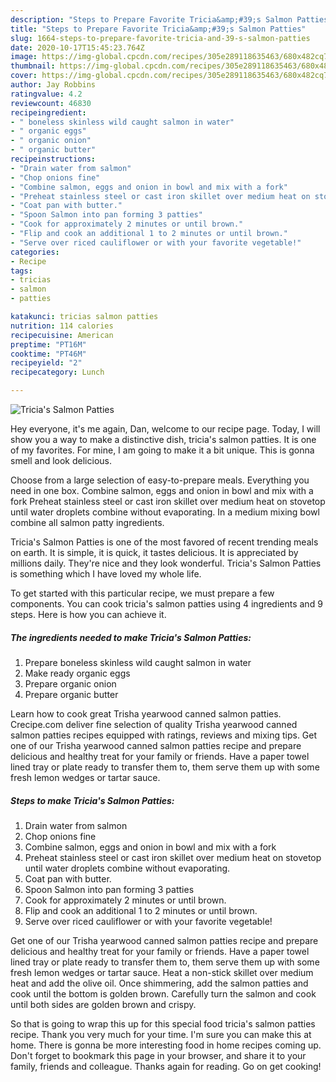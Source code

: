 ```yaml
---
description: "Steps to Prepare Favorite Tricia&amp;#39;s Salmon Patties"
title: "Steps to Prepare Favorite Tricia&amp;#39;s Salmon Patties"
slug: 1664-steps-to-prepare-favorite-tricia-and-39-s-salmon-patties
date: 2020-10-17T15:45:23.764Z
image: https://img-global.cpcdn.com/recipes/305e289118635463/680x482cq70/tricias-salmon-patties-recipe-main-photo.jpg
thumbnail: https://img-global.cpcdn.com/recipes/305e289118635463/680x482cq70/tricias-salmon-patties-recipe-main-photo.jpg
cover: https://img-global.cpcdn.com/recipes/305e289118635463/680x482cq70/tricias-salmon-patties-recipe-main-photo.jpg
author: Jay Robbins
ratingvalue: 4.2
reviewcount: 46830
recipeingredient:
- " boneless skinless wild caught salmon in water"
- " organic eggs"
- " organic onion"
- " organic butter"
recipeinstructions:
- "Drain water from salmon"
- "Chop onions fine"
- "Combine salmon, eggs and onion in bowl and mix with a fork"
- "Preheat stainless steel or cast iron skillet over medium heat on stovetop until water droplets combine without evaporating."
- "Coat pan with butter."
- "Spoon Salmon into pan forming 3 patties"
- "Cook for approximately 2 minutes or until brown."
- "Flip and cook an additional 1 to 2 minutes or until brown."
- "Serve over riced cauliflower or with your favorite vegetable!"
categories:
- Recipe
tags:
- tricias
- salmon
- patties

katakunci: tricias salmon patties 
nutrition: 114 calories
recipecuisine: American
preptime: "PT16M"
cooktime: "PT46M"
recipeyield: "2"
recipecategory: Lunch

---
```



![Tricia&#39;s Salmon Patties](https://img-global.cpcdn.com/recipes/305e289118635463/680x482cq70/tricias-salmon-patties-recipe-main-photo.jpg)

Hey everyone, it's me again, Dan, welcome to our recipe page. Today, I will show you a way to make a distinctive dish, tricia&#39;s salmon patties. It is one of my favorites. For mine, I am going to make it a bit unique. This is gonna smell and look delicious.

Choose from a large selection of easy-to-prepare meals. Everything you need in one box. Combine salmon, eggs and onion in bowl and mix with a fork Preheat stainless steel or cast iron skillet over medium heat on stovetop until water droplets combine without evaporating. In a medium mixing bowl combine all salmon patty ingredients.

Tricia&#39;s Salmon Patties is one of the most favored of recent trending meals on earth. It is simple, it is quick, it tastes delicious. It is appreciated by millions daily. They're nice and they look wonderful. Tricia&#39;s Salmon Patties is something which I have loved my whole life.


To get started with this particular recipe, we must prepare a few components. You can cook tricia&#39;s salmon patties using 4 ingredients and 9 steps. Here is how you can achieve it.

<!--inarticleads1-->

##### The ingredients needed to make Tricia&#39;s Salmon Patties:

1. Prepare  boneless skinless wild caught salmon in water
1. Make ready  organic eggs
1. Prepare  organic onion
1. Prepare  organic butter


Learn how to cook great Trisha yearwood canned salmon patties. Crecipe.com deliver fine selection of quality Trisha yearwood canned salmon patties recipes equipped with ratings, reviews and mixing tips. Get one of our Trisha yearwood canned salmon patties recipe and prepare delicious and healthy treat for your family or friends. Have a paper towel lined tray or plate ready to transfer them to, them serve them up with some fresh lemon wedges or tartar sauce. 

<!--inarticleads2-->

##### Steps to make Tricia&#39;s Salmon Patties:

1. Drain water from salmon
1. Chop onions fine
1. Combine salmon, eggs and onion in bowl and mix with a fork
1. Preheat stainless steel or cast iron skillet over medium heat on stovetop until water droplets combine without evaporating.
1. Coat pan with butter.
1. Spoon Salmon into pan forming 3 patties
1. Cook for approximately 2 minutes or until brown.
1. Flip and cook an additional 1 to 2 minutes or until brown.
1. Serve over riced cauliflower or with your favorite vegetable!


Get one of our Trisha yearwood canned salmon patties recipe and prepare delicious and healthy treat for your family or friends. Have a paper towel lined tray or plate ready to transfer them to, them serve them up with some fresh lemon wedges or tartar sauce. Heat a non-stick skillet over medium heat and add the olive oil. Once shimmering, add the salmon patties and cook until the bottom is golden brown. Carefully turn the salmon and cook until both sides are golden brown and crispy. 

So that is going to wrap this up for this special food tricia&#39;s salmon patties recipe. Thank you very much for your time. I'm sure you can make this at home. There is gonna be more interesting food in home recipes coming up. Don't forget to bookmark this page in your browser, and share it to your family, friends and colleague. Thanks again for reading. Go on get cooking!
